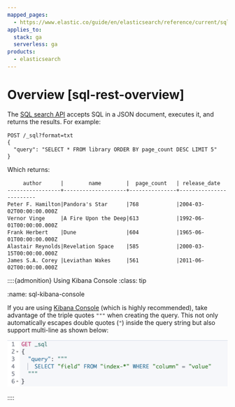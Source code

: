 ```yaml
---
mapped_pages:
  - https://www.elastic.co/guide/en/elasticsearch/reference/current/sql-rest-overview.html
applies_to:
  stack: ga
  serverless: ga
products:
  - elasticsearch
---
```


# Overview [sql-rest-overview]

The [SQL search API](https://www.elastic.co/docs/api/doc/elasticsearch/operation/operation-sql-query) accepts SQL in a JSON document, executes it, and returns the results. For example:

```console
POST /_sql?format=txt
{
  "query": "SELECT * FROM library ORDER BY page_count DESC LIMIT 5"
}
```

Which returns:

```text
     author      |        name        |  page_count   | release_date
-----------------+--------------------+---------------+------------------------
Peter F. Hamilton|Pandora's Star      |768            |2004-03-02T00:00:00.000Z
Vernor Vinge     |A Fire Upon the Deep|613            |1992-06-01T00:00:00.000Z
Frank Herbert    |Dune                |604            |1965-06-01T00:00:00.000Z
Alastair Reynolds|Revelation Space    |585            |2000-03-15T00:00:00.000Z
James S.A. Corey |Leviathan Wakes     |561            |2011-06-02T00:00:00.000Z
```

::::{admonition} Using Kibana Console
:class: tip

:name: sql-kibana-console

If you are using [Kibana Console](../tools/console.md) (which is highly recommended), take advantage of the triple quotes `"""` when creating the query. This not only automatically escapes double quotes (`"`) inside the query string but also support multi-line as shown below:

![console triple quotes](/explore-analyze/images/elasticsearch-reference-console-triple-quotes.png "")

::::


